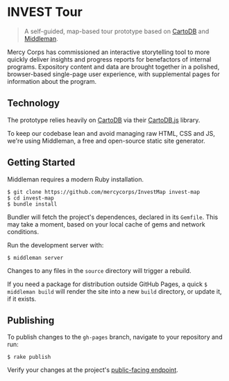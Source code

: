 # INVEST Tour

> A self-guided, map-based tour prototype based on [CartoDB](https://cartodb.com/) and [Middleman](http://middlemanapp.com/).

Mercy Corps has commissioned an interactive storytelling tool to more quickly deliver insights and progress reports for benefactors of internal programs. Expository content and data are brought together in a polished, browser-based single-page user experience, with supplemental pages for information about the program.

## Technology

The prototype relies heavily on [CartoDB](https://cartodb.com/) via their [CartoDB.js](http://docs.cartodb.com/cartodb-platform/cartodb-js.html) library.

To keep our codebase lean and avoid managing raw HTML, CSS and JS, we're using Middleman, a free and open-source static site generator.

## Getting Started

Middleman requires a modern Ruby installation.

```
$ git clone https://github.com/mercycorps/InvestMap invest-map
$ cd invest-map
$ bundle install
```

Bundler will fetch the project's dependences, declared in its `Gemfile`. This may take a moment, based on your local cache of gems and network conditions.

Run the development server with:

```
$ middleman server
```

Changes to any files in the `source` directory will trigger a rebuild.

If you need a package for distribution outside GitHub Pages, a quick `$ middleman build` will render the site into a new `build` directory, or update it, if it exists.

## Publishing

To publish changes to the `gh-pages` branch, navigate to your repository and run:

```
$ rake publish
```

Verify your changes at the project's [public-facing endpoint](http://mercycorps.github.io/InvestProject/).
